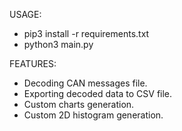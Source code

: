 USAGE:

- pip3 install -r requirements.txt
- python3 main.py

FEATURES:

- Decoding CAN messages file.
- Exporting decoded data to CSV file.
- Custom charts generation.
- Custom 2D histogram generation.

